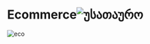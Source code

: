 # Ecommerce![უსათაურო](https://github.com/GeorgeLominadze/Ecommerce/assets/113297342/1fc62d3d-3944-478c-97a8-857d5fe2d2c8)
![eco](https://github.com/GeorgeLominadze/Ecommerce/assets/113297342/2ad6e559-aa6c-4375-8236-8a9810b9464f)
